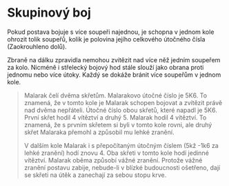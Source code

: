 # Skupinový boj

Pokud postava bojuje s více soupeři najednou, je schopna v jednom kole ohrozit tolik soupeřů, kolik je polovina jejího celkového útočného čísla (Zaokrouhleno dolů).

Zbraně na dálku zpravidla nemohou zvítězit nad více něž jedním soupeřem za kolo. Nicméně i střelecký bojový hod stále slouží jako obrana proti jednomu nebo více útoky. Každý se dokáže bránit více soupeřům v jednom kole. 

> Malarak čelí dvěma skřetům. Malarakovo útočné číslo je 5K6. To znamená, že v tomto kole je Malarak schopen bojovat a zvítězit právě nad dvěma nepřáteli. Útočné číslo obou skřetů,
> které napadl je 5K6. První skřet hodil 4 vítěztví a druhý 5. Malarak hodil 4 vítěztví. To znamená, že s prvním skřetem
> si byli v tomto kole rovni, ale druhý skřet Malaraka přemohl a způsobil mu lehké zranění.
>
>V dalším kole Malarak i s přepočítaným útočným číslem (5kž -1k6 za lehké zranění) hodí znovu 4. Oba skřeti v tomto kole hodí jedinné vítěztví. Malarak oběma způsobí vážné zranění. Protože vážné zranění postavu zabije, nebude-li v blízké budoucnosti ošetřeno, dají se skřeti na útěk a zanechají za sebou stopu krve. 

